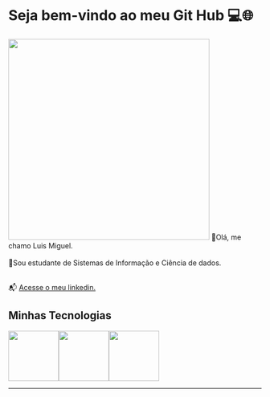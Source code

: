 # Seja bem-vindo ao meu Git Hub 💻🌐
<img src = "https://camo.githubusercontent.com/7de37139d0b4c1ce40865e799b446c0e963a3dd8fb68d239707237c40604fa3d/68747470733a2f2f63646e2e6472696262626c652e636f6d2f75736572732f3733303730332f73637265656e73686f74732f363538313234332f6176656e746f2e676966" width="400px">
🤖Olá, me chamo Luis Miguel.
<br>
<br>
💬Sou estudante de Sistemas de Informação e Ciência de dados.
<br>
<br>

📬 [Acesse o meu linkedin.](https://www.linkedin.com/in/luisponcepinheiro/)

## Minhas Tecnologias 
<img src="https://cdn.jsdelivr.net/gh/devicons/devicon@latest/icons/azuresqldatabase/azuresqldatabase-original.svg" width="100px"><img src="https://cdn.jsdelivr.net/gh/devicons/devicon@latest/icons/python/python-original.svg" width="100px"><img src="https://cdn.jsdelivr.net/gh/devicons/devicon@latest/icons/c/c-original.svg" width="100px">

------
                    

<!--
**luismiguelponce/luismiguelponce** is a ✨ _special_ ✨ repository because its `README.md` (this file) appears on your GitHub profile.

Here are some ideas to get you started:

- 🔭 I’m currently working on ...
- 🌱 I’m currently learning ...
- 👯 I’m looking to collaborate on ...
- 🤔 I’m looking for help with ...
- 💬 Ask me about ...
- 📫 How to reach me: ...
- 😄 Pronouns: ...
- ⚡ Fun fact: ...
-->
